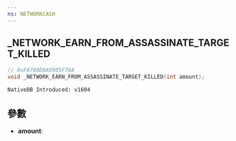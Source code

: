 ```yaml
---
ns: NETWORKCASH
---
```

## _NETWORK_EARN_FROM_ASSASSINATE_TARGET_KILLED

```c
// 0xFA700D8A9905F78A
void _NETWORK_EARN_FROM_ASSASSINATE_TARGET_KILLED(int amount);
```

```
NativeDB Introduced: v1604
```

## 參數
* **amount**:
